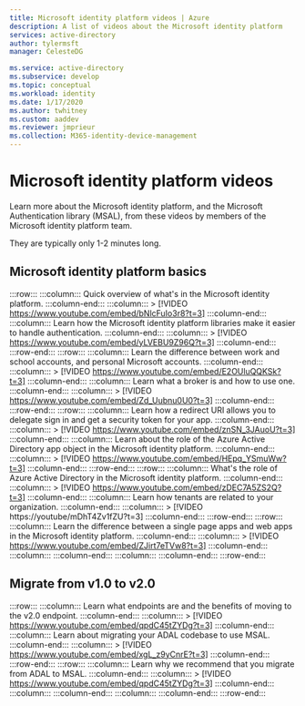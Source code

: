 ```yaml
---
title: Microsoft identity platform videos | Azure
description: A list of videos about the Microsoft identity platform
services: active-directory
author: tylermsft
manager: CelesteDG

ms.service: active-directory
ms.subservice: develop
ms.topic: conceptual
ms.workload: identity
ms.date: 1/17/2020
ms.author: twhitney
ms.custom: aaddev
ms.reviewer: jmprieur
ms.collection: M365-identity-device-management
---
```


# Microsoft identity platform videos

Learn more about the Microsoft identity platform, and the Microsoft Authentication library (MSAL), from these videos by members of the Microsoft identity platform team.

They are typically only 1-2 minutes long.

## Microsoft identity platform basics

:::row:::
    :::column:::
        Quick overview of what's in the Microsoft identity platform.
    :::column-end:::
    :::column:::
        > [!VIDEO https://www.youtube.com/embed/bNlcFuIo3r8?t=3]
    :::column-end:::
    :::column:::
        Learn how the Microsoft identity platform libraries make it easier to handle authentication.
    :::column-end:::
    :::column:::
        > [!VIDEO https://www.youtube.com/embed/yLVEBU9Z96Q?t=3]
    :::column-end:::
:::row-end:::
:::row:::
    :::column:::
        Learn the difference between work and school accounts, and personal Microsoft accounts.
    :::column-end:::
    :::column:::
        > [!VIDEO https://www.youtube.com/embed/E2OUluQQKSk?t=3]
    :::column-end:::
    :::column:::
        Learn what a broker is and how to use one.
    :::column-end:::
    :::column:::
        > [!VIDEO https://www.youtube.com/embed/Zd_Uubnu0U0?t=3]
    :::column-end:::
:::row-end:::
:::row:::
    :::column:::
        Learn how a redirect URI allows you to delegate sign in and get a security token for your app.
    :::column-end:::
    :::column:::
        > [!VIDEO https://www.youtube.com/embed/znSN_3JAuoU?t=3]
    :::column-end:::
    :::column:::
        Learn about the role of the Azure Active Directory app object in the Microsoft identity platform.
    :::column-end:::
    :::column:::
        > [!VIDEO https://www.youtube.com/embed/HEpq_YSmuWw?t=3]
    :::column-end:::
:::row-end:::
:::row:::
    :::column:::
        What's the role of Azure Active Directory in the Microsoft identity platform.
    :::column-end:::
    :::column:::
        > [!VIDEO https://www.youtube.com/embed/zDEC7A5ZS2Q?t=3]
    :::column-end:::
    :::column:::
        Learn how tenants are related to your organization.
    :::column-end:::
    :::column:::
        > [!VIDEO https://youtube/mDhT4Zv1fZU?t=3]
    :::column-end:::
:::row-end:::
:::row:::
    :::column:::
        Learn the difference between a single page apps and web apps in the Microsoft identity platform.
    :::column-end:::
    :::column:::
        > [!VIDEO https://www.youtube.com/embed/ZJirt7eTVw8?t=3]
    :::column-end:::
    :::column:::
    :::column-end:::
    :::column:::
    :::column-end:::
:::row-end:::

## Migrate from v1.0 to v2.0

:::row:::
    :::column:::
        Learn what endpoints are and the benefits of moving to the v2.0 endpoint.
    :::column-end:::
    :::column:::
        > [!VIDEO https://www.youtube.com/embed/qpdC45tZYDg?t=3]
    :::column-end:::
     :::column:::
        Learn about migrating your ADAL codebase to use MSAL.
    :::column-end:::
    :::column:::
        > [!VIDEO https://www.youtube.com/embed/xgL_z9yCnrE?t=3]
    :::column-end:::
:::row-end:::
:::row:::
    :::column:::
        Learn why we recommend that you migrate from ADAL to MSAL.
    :::column-end:::
    :::column:::
        > [!VIDEO https://www.youtube.com/embed/qpdC45tZYDg?t=3]
    :::column-end:::
    :::column:::
    :::column-end:::
    :::column:::
    :::column-end:::
:::row-end:::
